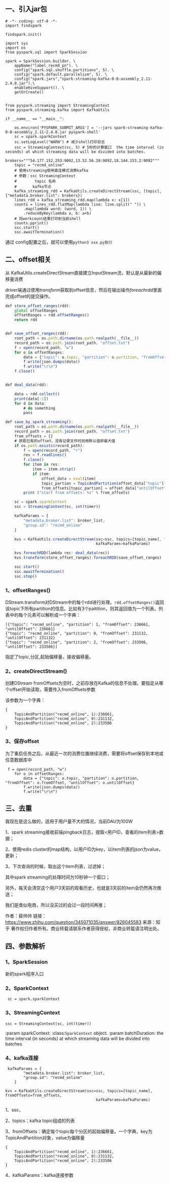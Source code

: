## 一、引入jar包

```
# -*- coding: utf-8 -*-
import findspark

findspark.init()

import sys
import os
from pyspark.sql import SparkSession

spark = SparkSession.builder. \
    appName("label_recmd_pn"). \
    config("spark.sql.shuffle.partitions", 5). \
    config("spark.default.parallelism", 5). \
    config("spark.jars","spark-streaming-kafka-0-8-assembly_2.11-2.4.8.jar").\
    enableHiveSupport(). \
    getOrCreate()


from pyspark.streaming import StreamingContext
from pyspark.streaming.kafka import KafkaUtils

if __name__ == "__main__":

    os.environ['PYSPARK_SUBMIT_ARGS'] = '--jars spark-streaming-kafka-0-8-assembly_2.11-2.4.8.jar pyspark-shell'
    sc = spark.sparkContext
    sc.setLogLevel("WARN") # 减少shell打印日志
    ssc = StreamingContext(sc, 5) # 5秒的计算窗口  the time interval (in seconds) at which streaming data will be divided into batches.
    brokers="""54.177.152.253:9092,13.52.56.28:9092,18.144.153.2:9092"""
    topic = "recmd_online"
    # 使用streaming使用直连模式消费kafka
    # 参数：ssc StreamingContext
    #        topic 名称
    #       kafka节点
    kafka_streaming_rdd = KafkaUtils.createDirectStream(ssc, [topic], {"metadata.broker.list": brokers})
    lines_rdd = kafka_streaming_rdd.map(lambda x: x[1])
    counts = lines_rdd.flatMap(lambda line: line.split(" ")) \
        .map(lambda word: (word, 1)) \
        .reduceByKey(lambda a, b: a+b)
    # 将workcount结果打印到当前shell
    counts.pprint()
    ssc.start()
    ssc.awaitTermination()

```

通过 config配置之后，就可以使用`python3 xxx.py执行`

## 二、offset相关

从 KafkaUtils.createDirectStream直接建立InputStream流，默认是从最新的偏移量消费

driver端通过使用*transform*获取到offset信息，然后在输出操作*foreachrdd*里面完成offset的提交操作。

```typescript
def store_offset_ranges(rdd):
    global offsetRanges
    offsetRanges = rdd.offsetRanges()
    return rdd


def save_offset_ranges(rdd):
    root_path = os.path.dirname(os.path.realpath(__file__))
    record_path = os.path.join(root_path, "offset.txt")
    f = open(record_path, "w")
    for o in offsetRanges:
        data = {"topic": o.topic, "partition": o.partition, "fromOffset": o.fromOffset, "untilOffset": o.untilOffset}
        f.write(json.dumps(data))
        f.write("\r\n")
    f.close()


def deal_data(rdd):

    data = rdd.collect()
    print(data[:1])
    for d in data:
        # do something
        pass

def save_by_spark_streaming():
    root_path = os.path.dirname(os.path.realpath(__file__))
    record_path = os.path.join(root_path, "offset.txt")
    from_offsets = {}
    # 获取已有的offset，没有记录文件时则用默认值即最大值
    if os.path.exists(record_path):
        f = open(record_path, "r")
        res = f.readlines()
        f.close()
        for item in res:
            item = item.strip()
            if item:
                offset_data = eval(item)
                topic_partion = TopicAndPartition(offset_data["topic"], offset_data["partition"])
                from_offsets[topic_partion] = offset_data["untilOffset"]  # 注意设置起始offset时的方法
        print ("start from offsets: %s" % from_offsets)

    sc = spark.sparkContext
    ssc = StreamingContext(sc, int(timer))

    kafkaParams = {
        "metadata.broker.list": broker_list,
        "group.id": "recmd_online"
    }

    kvs = KafkaUtils.createDirectStream(ssc=ssc, topics=[topic_name], fromOffsets=from_offsets,
                                        kafkaParams=kafkaParams)

    kvs.foreachRDD(lambda rec: deal_data(rec))
    kvs.transform(store_offset_ranges).foreachRDD(save_offset_ranges)

    ssc.start()
    ssc.awaitTermination()
    ssc.stop()
```

### 1、offsetRanges()

DStream.transform对DStream中的每个rdd进行处理。`rdd.offsetRanges()`返回该topic下所有partition的信息。比如有3个paitition，则其返回值为一个列表。列表中的每个元素可以解析成一个字典：

```
[{"topic": "recmd_online", "partition": 1, "fromOffset": 236661, "untilOffset": 236661}
{"topic": "recmd_online", "partition": 0, "fromOffset": 231132, "untilOffset": 231132}
{"topic": "recmd_online", "partition": 2, "fromOffset": 233506, "untilOffset": 233506}]
```

指定了topic,分区,起始偏移量，接收偏移量。

### 2、createDirectStream()

创建DStream
fromOffsets为空时，之前存放在Kafka的信息不处理。要指定从哪个offset开始读取，需要传入fromOffsets参数

该参数为一个字典：

```
{
	TopicAndPartition("recmd_online", 1):236661,
	TopicAndPartition("recmd_online", 0):231132,
	TopicAndPartition("recmd_online", 2):233506	
}
```

### 3、保存offset

为了重启任务之后，从最近一次的消费位置继续消费，需要将offset保存到本地或任意数据库中

```
 f = open(record_path, "w")
    for o in offsetRanges:
        data = {"topic": o.topic, "partition": o.partition, "fromOffset": o.fromOffset, "untilOffset": o.untilOffset}
        f.write(json.dumps(data))
        f.write("\r\n")
```

## 三、去重

我现在是这么做的，适用于用户量不大的情况，当前DAU为100W

1、spark streaming接收前端pingback日志，提取<用户ID，查看的item列表>数据；

2、使用redis cluster的map结构，以用户ID为key，以item列表的json为value，更新；

3、下次查询的时候，取出这个item列表，过滤掉；



其中spark streaming的处理时间为10秒钟一个窗口；

另外，每天会清空这个用户3天前的观看历史，也就是3天前的item会仍然再次推送；

我们是类似电商，所以没买过的会过一段时间再推；



作者：裴帅帅
链接：https://www.zhihu.com/question/345071035/answer/826045583
来源：知乎
著作权归作者所有。商业转载请联系作者获得授权，非商业转载请注明出处。



## 四、参数解析

### 1、SparkSession

新的spark程序入口

### 2、SparkContext

```
 sc = spark.sparkContext
```

### 3、StreamingContext

```
ssc = StreamingContext(sc, int(timer))
```

:param sparkContext: :class:`SparkContext` object.
:param batchDuration: the time interval (in seconds) at which streaming
                              data will be divided into batches

### 4、kafka连接

```
 kafkaParams = {
        "metadata.broker.list": broker_list,
        "group.id": "recmd_online"
    }

kvs = KafkaUtils.createDirectStream(ssc=ssc, topics=[topic_name], fromOffsets=from_offsets,
                                        kafkaParams=kafkaParams)
```

1、ssc，

2、topics：kafka topic组成的列表

3、fromOffsets：确定每个topic每个分区的起始偏移量。一个字典，key为TopicAndPartition对象，value为偏移量

```
{
	TopicAndPartition("recmd_online", 1):236661,
	TopicAndPartition("recmd_online", 0):231132,
	TopicAndPartition("recmd_online", 2):233506	
}
```

4、kafkaParams：kafka连接参数

